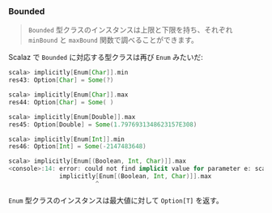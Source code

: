 
### Bounded

> `Bounded` 型クラスのインスタンスは上限と下限を持ち、それぞれ `minBound` と `maxBound` 関数で調べることができます。

Scalaz で `Bounded` に対応する型クラスは再び `Enum` みたいだ:

```scala
scala> implicitly[Enum[Char]].min
res43: Option[Char] = Some(?)

scala> implicitly[Enum[Char]].max
res44: Option[Char] = Some( )

scala> implicitly[Enum[Double]].max
res45: Option[Double] = Some(1.7976931348623157E308)

scala> implicitly[Enum[Int]].min
res46: Option[Int] = Some(-2147483648)

scala> implicitly[Enum[(Boolean, Int, Char)]].max
<console>:14: error: could not find implicit value for parameter e: scalaz.Enum[(Boolean, Int, Char)]
              implicitly[Enum[(Boolean, Int, Char)]].max
                        ^
```

`Enum` 型クラスのインスタンスは最大値に対して `Option[T]` を返す。

